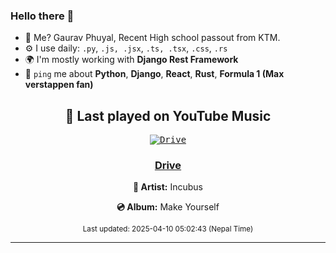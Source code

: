 ### Hello there 👋
- 💨 Me? Gaurav Phuyal, Recent High school passout from KTM.
- ⚙️ I use daily: `.py`, `.js, .jsx`, `.ts, .tsx`, `.css`, `.rs`
- 🌍 I'm mostly working with **Django Rest Framework**
- 💬 `ping` me about **Python**, **Django**, **React**, **Rust**, **Formula 1 (Max verstappen fan)**
<!-- YOUTUBE-MUSIC-START -->
<div align='center'>

## 🎵 Last played on YouTube Music

<kbd>

[![Drive](https://lastfm.freetls.fastly.net/i/u/174s/4384d762a0d44a45aa5f35ebcade8eef.png)](https://lastfm.freetls.fastly.net/i/u/174s/4384d762a0d44a45aa5f35ebcade8eef.png)

</kbd>

### [Drive](https://www.youtube.com/results?search_query=Incubus%20Drive)

**🎤 Artist:** Incubus

**💿 Album:** Make Yourself

<sub>Last updated: 2025-04-10 05:02:43 (Nepal Time)</sub>

</div>

<!-- YOUTUBE-MUSIC-END -->
<hr>

